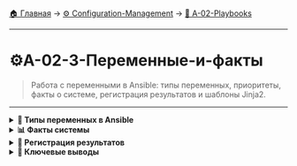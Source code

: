 [🏠 Главная](../../README.md) → [⚙️ Configuration-Management](../../README.md#-configuration-management) → [📝 A-02-Playbooks](../../README.md#-a-02-playbooks)

---

# ⚙️A-02-3-Переменные-и-факты
> Работа с переменными в Ansible: типы переменных, приоритеты, факты о системе, регистрация результатов и шаблоны Jinja2.

---

<details>
<summary><b>🎯 Типы переменных в Ansible</b></summary>

---

### Иерархия переменных

```text
# Приоритет переменных (от высшего к низшему):
1. Extra variables (-e в командной строке)
2. Task variables (в задачах, включая include_vars)
3. Block variables (в блоках)
4. Role and include variables
5. Play variables (vars: в playbook)
6. Host variables (host_vars/)
7. Group variables (group_vars/)
8. Inventory variables
9. Facts (автоматически собираемые)
10. Role defaults
```

### Определение переменных

+++yaml
# В playbook
---
- name: Configure web server
  hosts: web_servers
  vars:
    web_package: nginx
    web_port: 80
    web_user: www-data
  
  tasks:
    - name: Install web server
      package:
        name: "{{ web_package }}"
        state: present
---yaml

### Переменные в файлах

+++yaml
# group_vars/all.yml
---
# Глобальные переменные
ansible_user: ubuntu
timezone: Europe/Moscow
package_manager: apt

# group_vars/web_servers.yml
---
# Переменные для группы web_servers
web_package: nginx
web_port: 80
web_document_root: /var/www/html
---yaml

---

</details>

<details>
<summary><b>📊 Факты системы</b></summary>

---

### Автоматические факты

```bash
# Просмотр всех фактов
ansible all -m setup

# Фильтрация фактов
ansible all -m setup -a "filter=ansible_distribution*"

# Конкретные факты
ansible all -m setup -a "filter=ansible_memory*"
```

### Использование фактов в playbook

+++yaml
---
- name: Display system information
  hosts: all
  tasks:
    - name: Show OS information
      debug:
        msg: "OS: {{ ansible_distribution }} {{ ansible_distribution_version }}"
    
    - name: Show memory information
      debug:
        msg: "Total memory: {{ ansible_memtotal_mb }}MB"
    
    - name: Show network interfaces
      debug:
        msg: "Interfaces: {{ ansible_interfaces }}"
---yaml

### Отключение сбора фактов

+++yaml
---
- name: Quick task without facts
  hosts: all
  gather_facts: no
  tasks:
    - name: Simple task
      command: echo "Hello"
---yaml

---

</details>

<details>
<summary><b>🔧 Регистрация результатов</b></summary>

---

### Модуль register

+++yaml
---
- name: Check disk space
  hosts: all
  tasks:
    - name: Get disk usage
      command: df -h
      register: disk_usage
    
    - name: Display disk usage
      debug:
        var: disk_usage.stdout_lines
    
    - name: Check if disk is full
      fail:
        msg: "Disk is full!"
      when: "'100%' in disk_usage.stdout"
---yaml

### Использование зарегистрированных переменных

+++yaml
---
- name: Service management
  hosts: all
  tasks:
    - name: Check service status
      service:
        name: nginx
      register: nginx_status
    
    - name: Restart if not running
      service:
        name: nginx
        state: restarted
      when: not nginx_status.status.ActiveState == "active"
---yaml

---

</details>

<details>
<summary><b>🎯 Ключевые выводы</b></summary>

---

### Best Practices переменных

```text
✅ Используйте описательные имена переменных
✅ Организуйте переменные по уровням
✅ Документируйте важные переменные
✅ Используйте факты для динамической конфигурации
✅ Применяйте register для сложной логики
```

### Что изучаем дальше

```text
📚 Следующая тема: Условия и циклы
🎯 Практика: Условная логика в playbook
🔧 Инструменты: Циклы и итерации
```

---

</details>
